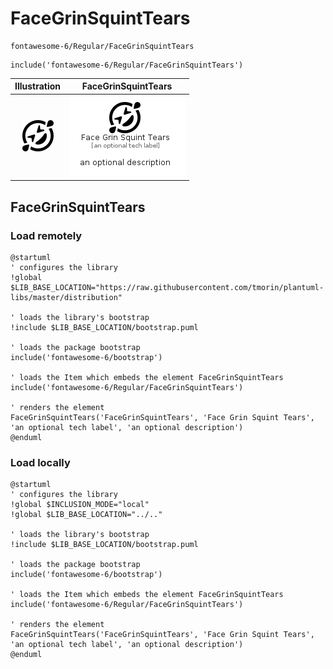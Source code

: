 # FaceGrinSquintTears


```text
fontawesome-6/Regular/FaceGrinSquintTears
```

```text
include('fontawesome-6/Regular/FaceGrinSquintTears')
```



| Illustration | FaceGrinSquintTears |
| :---: | :---: |
| ![illustration for Illustration](../../fontawesome-6/Regular/FaceGrinSquintTears.png) | ![illustration for FaceGrinSquintTears](../../fontawesome-6/Regular/FaceGrinSquintTears.Local.png) |




## FaceGrinSquintTears

### Load remotely
```plantuml
@startuml
' configures the library
!global $LIB_BASE_LOCATION="https://raw.githubusercontent.com/tmorin/plantuml-libs/master/distribution"

' loads the library's bootstrap
!include $LIB_BASE_LOCATION/bootstrap.puml

' loads the package bootstrap
include('fontawesome-6/bootstrap')

' loads the Item which embeds the element FaceGrinSquintTears
include('fontawesome-6/Regular/FaceGrinSquintTears')

' renders the element
FaceGrinSquintTears('FaceGrinSquintTears', 'Face Grin Squint Tears', 'an optional tech label', 'an optional description')
@enduml
```

### Load locally
```plantuml
@startuml
' configures the library
!global $INCLUSION_MODE="local"
!global $LIB_BASE_LOCATION="../.."

' loads the library's bootstrap
!include $LIB_BASE_LOCATION/bootstrap.puml

' loads the package bootstrap
include('fontawesome-6/bootstrap')

' loads the Item which embeds the element FaceGrinSquintTears
include('fontawesome-6/Regular/FaceGrinSquintTears')

' renders the element
FaceGrinSquintTears('FaceGrinSquintTears', 'Face Grin Squint Tears', 'an optional tech label', 'an optional description')
@enduml
```

